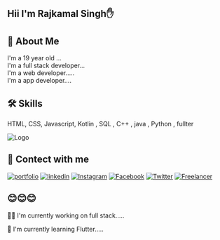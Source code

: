 
## Hii I'm Rajkamal Singh✋


## 🚀 About Me
I'm a 19 year old ...     
I'm a full stack developer...                    
I'm a web developer.....           
I'm a app developer....  


## 🛠 Skills
 HTML, CSS, Javascript, Kotlin , SQL , C++ , java , Python , fullter


![Logo](https://www.freepnglogos.com/uploads/html5-logo-png/html5-logo-best-web-design-psd-html-cms-development-ecommerce-6.png)

## 🔗 Contect with me 
[![portfolio](https://img.shields.io/endpoint?label=Portfolio&logo=V&style=social)](https://programerpj69.github.io/programerPj/)
[![linkedin](https://img.shields.io/endpoint?label=Link&logo=data%3Aimage%2Fpng%3Bbase64%2CiVBORw0KGgoAAAANSUhEUgAAAOEAAADhCAMAAAAJbSJIAAAAbFBMVEUAd7X%2F%2F%2F8AdbQAc7MAcLImgrvt9vpbnMgAbbBWmsfS4u7N3%2B240uWHsdIAcbIAbrEAaq%2Fj7vVro8xzps0%2BjsEohb2Lt9aYvtrd6vNPlMSsyuHE2uoTfLh%2Br9L2%2B%2F0qhLyewduXutgAYauyzuMRXFaTAAAGMklEQVR4nO2d6XayOhRAyYCNimESBYUOt%2B%2F%2FjhdEqwwJ9msC5qyzf7a4VvbKPJ14REkcfKX7zPdeGz%2Fbp8cgVmt4ir8HSSm4ZNSjSytMUKeQSS7KJPiN4SblIVs66b%2BEhTzdPGm4LYR89Zwbg0pRbJ8wjIvItey7w6JiUCP7hpVw16%2BBiUprmPt86ST%2BGe7nasNT5GL960Ojk8rwEC2dOENEu3HDVCydMmOIZMwwDZdOl0HCdGh4gJODDeLQNzxBqYM3fpqbq2EOTbDOxbxj6EPoJrpQ%2F9Ewdb%2BjH8Kru2EOq5W50ZbTi%2BHe7bGoCra%2FGZ7hNTMt0flqCDQLr5lYG25h1sIGsbkYJlCzsM7E5GIIaTzag%2FLGMABs6IVBbQi4kF6KqUfKpVNhlZJ4MdyWtEHEXgBxSHqHB95RLp0Iq8ijl0JuaOqmJvUKeDPDR2jhZUunwTKZB3B2%2Fwh99f1PBEEQBEEQ21DJG8DOvmSUVacgCD7TMmLwxrY0LI%2Brn33keMegZSSTnfMchLzvQJxT%2BSFcv5M%2B%2BQegbBycq2pZg1nSErtRQUIKILkoE4UgIRmIRS1aKgVJDGIHRJzVhuQIoCrSvUaQEABdf6jLQkIOzjc2lGkFifvbPEzdkLZ8uF5M%2BWnC0PldkHDktH%2BHT9dbU6G5fXPh23XDaDVheHa905%2FMQ%2Bd3lMXozaIHTq4bctUFsRuV612%2BHJ8a3tm73h%2FeThareHe9kE5WROer4eSwzflBmzfRXwTOD7y95vSGxhDGEbnwUymYuN5VXFGuYxwhlNEGqlD8hHPin4qxggro9mKNGNyY3pbu94QdGE8frxNvCwGgI%2Bwho2wXxKvVKv9OS8dvuKugkgsuQwF3ExhBEJhQxuQFxii8%2FofW7bJfJNXu62tXpcUHi%2FgyYXJCoaY%2FrqGab3sfS%2BHvzt3V2FVQ%2BSGfXdLfbNWcu10jLTQfbx5WPKgoj%2BMz69VpP3NAIPqhmDq16enmC3vTfby5DdVp6OsWKfO3WYdM%2BsW2fzKU%2FeNHA%2BL1jBMz84bibXj8aMC5nG1oaNwwmsrAlvf1XNNPw4aU5rpPHjnOVFLNGlI6tVv3wEzxZYwa%2FkqQkGAWRaOG4uki2vI5R100afjf1FbdgDn27gwablPdf8eZ4WygQcP8iX6wTxxaH6YaNPwn7J9mWdrQfkCrxQ3PttvTxQ1JZjkTlze0vQu7vKHtbdgXMLR8SvcFDC2f0n0BQ8ttjSXDODhU1eF0fmqYYzcaiw3DuCojLpls9rLWT4zGN1aLqXnD9yp6yBMqsqkDnoRYXQ43brjprzEx7Z2VC4XNGYZpw%2FNwe5xGU4fJrfYXhg23oxcz2USDY%2FUgslnD1XhmyInfWQ23atZQFXQzmjhsbXNJyqihciY09UObjalRQ%2FXghOuXGW2etTZpuFUXNv6t%2FaXNUI8mDTXpnDiKbHNV0aShrjZp7uLW7Nww1Lb5kbZLtDn2trBDOop%2Bwd%2FmmuJchvrbuDZvyM1lqL%2FKaXPYNpehPII3POh%2BCsJQFXwDDdEQDdEQDdEQDdEQDdEQDdEQDdEQDdEQDdEQDdEQDdEQDdEQDdEQDdEQDdEQDdEQDdEQDdEQDdEQDWEZaiNhvf%2FGUHvOW294thpZYa2je%2Fqe%2Bm%2FqT9%2F0j7p%2F6H5qN3o%2F1dC%2FQKH7dupmzx9%2BiiAIgiAIgiAIgiAISKwHk1wW6nvZ0mmwTOY5%2F%2BqkHlp4zr%2FCrIelnt0Idosjj57zL%2Fjq4YHn%2FoPvWkTsAXl4UkVJPKtBlxaHJbUh6IrIg9qQuP4cuo6QNIaAi2kTM6w23MJtTcX2YqgMX%2Bg8bE9aQ%2BuR3JfiEuy1MYSaiZcsbA2tBgRdjjbo28WQpBD7RN4%2BgtIakhLeLJFeYy9eDXM4T07fiPKO4TwvDc3Jz9PaN0NSwVIUFekbkgTS%2BJTfQ7zeDSG9ji4eYtg%2BGJLDaPxwB7kX0Z4hOYF4Ip1231TsGJLYd7%2Fr5343fm3XsGlS3R6jsk4JHTMk%2BdzP05qERftBAOKBYT2ZKsQyjyn%2FESpFMRJ%2BeMSQkE0qQ9cykoUyHX1wYNSwJkhKwSWj3qvnZp1CJrkoE1X0aJUhaR7w%2BUr3mb%2B0wgR%2Btk%2BPgeZxmv8B10htdyLZRTEAAAAASUVORK5CYII%3D&style=social)](https://www.linkedin.com/in/rajkamal-singh-b11727211)
[![Instagram](https://img.shields.io/endpoint?color=white&label=InstaGram&logo=data%3Aimage%2Fjpeg%3Bbase64%2C%2F9j%2F4AAQSkZJRgABAQAAAQABAAD%2F2wCEAAkGBw0NDQ8ODQ8NDQ0NDQ0NDQ8NDQ8NDQ4NFhEYFhYRFhUYHSggGRslGxUVIT0kJTUrLi4uGB81ODMsNygtLisBCgoKDg0OFRAQGi0eHiYtKy0tLisrKy0rKy0tKy8tLS4rKy0tLS0tKysrKystLSstLS0tLSsrLS0tKy0tLS0tLf%2FAABEIAOEA4QMBIgACEQEDEQH%2FxAAcAAABBQEBAQAAAAAAAAAAAAAAAQIDBgcEBQj%2FxABKEAACAgACBAgHCwoHAQEAAAABAgADBBEFBhIxByFBUWFxgZETIjJSc5KxFhcjNEJUobKzwdEUFSUzYnJ0gpPSNUNTosLh8GMk%2F8QAGgEAAgMBAQAAAAAAAAAAAAAAAgMBBAUABv%2FEADcRAAEDAQIKCAUFAQAAAAAAAAEAAgMRBAUSEyExQVFhcZHwFDJSgaGxwdEVIjRy4SMkM0LC8f%2FaAAwDAQACEQMRAD8A3GcGl9LYfBVeFxDhF3KN7u3mqvKYaZ0nVgsO99vkoOJR5TudyDpMxjTGlb8bc11zZk8SKPIrTkRRze2XLJZDManI0eOwKvPOIxQZ1YtM8IGKuJXCgYWvkYhbLiOkniXsz65WMVpDEXfrrrbc%2FwDUtdx3EzmhNqOGOMUaBztWc6V7jUlEIQjEtEImcXakqaIhG5wznURYBToRmcM5yIRFOziZxucM5NEYhTs4mcbnDOcmCFOziZxM4ZwqJghS5xM4kJKYIUucM4kJyYIUucM4kScjES6MPjLqjnVbbUd%2BdVj1n6DLJobX7HYcgXEYurlFmS2gdDge3OVOEW%2BGN4o5oPOvOmiNbnoDWDC49NqhvHUDwlT5LbX1jlHSOKexPnrAY23DWpdQ5rsQ5qw%2BkEcoPNNq1W07XpHDC1QEtU7F9eeexZ0fsneD94Mw7ZYjB8zcrfLnWucwjKvbhCEoIFlfCVpY3YsYZT8HhQNochuYZk9ikDtaU%2BT6SxPhsRdbv8LdbZ2M5InLnPTwxiONrRq%2F6sp7S95JT9qNzjc4ZxtFwhTs4mcTOJnOTRCnZxM4kJyYIUucM4kScmNhS5xYkJyYIURIsSdVMESIQhOqjESIQhOqmCFESEJNUeKRCEJNUYiSQiwnVRiNJCEJKMRolh1E0scHpCvM%2FBYgrh7RyeMckbsYjj5i0r0BnnxcR5CN4MCRgkaWHSpxOEKL6MhM%2B98Ic69x%2FCE810WbsrPxMmpZvnCEJ6VVxCiEISKpghSRYQnVTBCkhJcLhrLrFqpRndzkqIM2J%2F8Acs0XV%2Fg7rUCzHt4R9%2FgKmK1r0Mw42PVkOuImtLIhVx9%2Bd9ERYG51nNNT2Ns1q9jnctal2PYOOerTqrpJxmuDvy%2FbAqPcxE2jB4KnDpsUV10p5taKg6%2BKdMz3Xm7%2BreP4QYexYp7jNLfNX%2FqU%2FwB8T3GaV%2Bav%2FVp%2Fvm2QgfEpdTeB91OMOpYp7jNLfNX%2FAKlP98b7jNLfNH%2Fq0%2F3zbYSPiUuoePupxx1BYn7jNLfNH%2Fq0%2FwB8PcZpb5o%2F9Sn%2B%2BbZCd8Sl1Dx91OPOoLE%2FcZpb5o%2F9Wn%2B%2BHuM0r81b%2BrT%2FAHzbITviUuoePup6QdQWHW6p6TQZtg7v5dmw9ykzy8RhbaW2bq7K2821GrbuYT6FkOIw9dqlLUSxDvV1DqesGE28nf2aO6v5TG2rWF89wmp6e4PsNcC%2BEP5NZv2DmcOx5st6dnF0TNtJaOvwlpqvrZLF5DuYecp3EdIl%2BK1Ml6py6tKuxPZL1c%2BrSuWEXKGUfhp%2BLTcoRcouUnCRYtMyixcouUnCU4CZlCPyhOqpwEkWESDhLKESWEIQcJMESSS4TDWXWJVWpeyxgiKN5Y%2F%2B3yPKaVwY6EC1tjbB49m1XRn8msHJn6yRl1DpiJ5xGzCXSARtLivf1V1bq0dVyPiHA8Nbl27C8yj6d5lghM7141vZWfCYNyrKSt9ynxg3LWh5COU8m4ccxWtfM%2FWeeQO4Kkxj5XUCsum9a8FgiUssNlw%2FyaQHsHXyL2kSr4nhMfM%2BCwqheQ2XEkjqC8XeZn5hlL7LLE0ZcvOxaLLEwZ8qvPvl4n5tR6zw98vE%2FNqPWeUfKGUPEw9lN6HHqV498zE%2FNqPXeHvl4n5tR6zyj5RdmDiYeyi6HF2Vd%2FfLxPzaj1nh75eJ%2BbUes8pOUMpGJi7KLoUXZV298rEfNqPWeHvlYj5tR6zyk5QykYqLsougw9nz91e6OEuzP4TCoRy7FzKfpUyx6G1zwOLyTaai08QS%2FJAx5gw8U9W%2FomSVUs7bKKzsdyopZj2COuwtlZ2bEsrJHkujISOoiC6CI5sh7%2FVC%2B7onZAKHYfQrf55Wn9CU4%2Bk12jJhmarAPHrfnH4csompmtz4dlw2Kcvh2IWqxjm1J5ATyp7OrdqEpOa6N3kVkTQyWd4r3ELBNLaMtwd70WjJ0O8eS6nc69B%2F65Jx5TWeEHQoxOGN6D4bDBn4t7Vce0vZ5Q6jzzK8ppw2jDbXStuyyCePC05jvUWUMpLlDKOxitYCiyhlJcomzCxinAUeUJLlEhYxdgKHKGUdlFygl6oiNNyi5Rco7KLMiMRpcPS1jrWnl2Ota%2FvMch9Jm9YHCrRTXSnElVaVr1KMpjmp9IfSWFU%2F6yv2oC4%2BrNsmfa3kloWbeORzW9%2FPBeFrhpY4LBWWIcrXIpq6LGB8bsAY9kxfKaDwq3EnC1fJHhbGHOc1AP1u%2BUHKFAQ1u9XLvhAhDtf%2FADnem5Rco7KLlGGVaAjUeUdlH7M6MFgbsQ4rorexz8lBnxc5O4DpMDGosADKVyZQyl60ZweWsA2KuWvnWr4R%2BoseIHvnvUah6OUeMLrel7cj%2FtAizOFSfb7Ow0rXcPeiyeLlNYt1E0cwyC3J0pac%2FwDdnPH0hwdHInC358yXjLP%2BdfwkY9THeFmcaEkbx7VWf5SSmlnZUXjZ2VFG7Nich9JnZpHReIwj7F9bIx8nPLZYc6sOI9khw1hrsSxeNq3R1B3EqwI9k7HLQa0EVbl8lqYGD0HgwSpJJVWKqDdiLss%2BXqJ5gIYHSOD01RahRvFyDpYFDpnnsupGfTxjmi6WwVGmMGjVWbObCytsg2y%2BRBR1z6SMueM1d0DVoqu2yy3aZgDZYR4OtK1zyAGZ5zx9URUZznXmTisU5zicdXbr521yBZhpXAHDYi2ljma7GTPzl5G7QQe2aVwf6W%2FKMJ4JznZhiteZ3mrLxD9BX%2BWZ7pvFjE4u%2B4AgWOSoO%2FYHEufTkBPf4NrSuNZPkvh7AR%2B0rKQe7a74x78IZVtW2AvspL%2BsAD36fVaYygjI8YPEQeUTENOYH8nxV9I3V2Oq%2Bj3j%2FaRNxmV8IVIXSLEfLqpc9YBX2KIMb8ErOuh36rmax5H2JVV2YmzJdmGzLGNXocFR7MNmPyiwxIowVHswkkIWGuwVy5R2UXKLlOdKq4jTMo7KOyjtmJdKjEa9nUcfpPDfvW%2FZNNkmP6kD9JYb96z7JpsErvdhGqwr2FJm%2Fb%2FpyzbhRHw%2BH9C315StmXjhOHw%2BH9C315TAsHG0FFsXeytmj3epUezF2ZLsyfBYN77UpQZs7BF5szynoG%2FsizMruABlK7NXdAWY%2B3JfEqTI2WEZhRzDnY801bRWi6MJX4OhAq72O93bzmPKYmiNHV4SlKatyjjY5bTvyuekzoxWIrpRrLWCVoNpmbcBDrrXlbZbHWl%2BC3q6Br2nnIp4x7FUZsQo%2FaIEznTmud9pKYXOirdt8XhmHPn8ns4%2BmVi13sbasLsx3szF2PaYgztGZXIbklcKyOwdlKnvzDxW2V2o%2FksrfusDJJhyAqQVJVhuK8RHbLHojW%2FFYchbWOIq3EOc7AOdX39%2BfZIFoac6Ka45GtrG7C2EU9T40Wi4zB1Yis13ItiNvVh9I5j0iZjrRq0%2BCfbrzfDsckc%2BUh8xvuPLNL0dj6sVULaW2kb1g3KpHIZLi8Ml1bVWANW6lWB5RHEVGRULJa5LJJQ5tI5zELG8Bj8RhiTRY9RO%2FYfxW613HtkmO0pisSAL7nsA4wpbJM%2BfIZDOSab0a2DxD0tmQDmjH5VZ8lvu6wZwSvhnSvWtbG%2BkjQDXMaCtN6j2ZZeD4fpAeit9gldlj4P%2FAPEB6K32CG11SEm2j9vJuPktQmacJPx2v%2BFr%2B0smlzNeEn47X%2FDV%2FaWRpNKLz1z%2FAFHcVUYR0SG1y9OkiRYRzXIU2EWELCUKMLHBY8LHBZTdMiDEwLFCyQLFCxDp0YYvX1LX9JYf96z7JprkyjUxf0jh%2Buz7J5q8ZC%2FCBO1ebvxtJ2fb%2FpyzzhKGd%2BH9E31jKeFl04R%2F11PoW%2BsZUJTnlIe4Lbuxv7SLcfMqMJLlwdaP2rLcQw%2FVgVp%2B83Gx6wAB%2FNKjNK1DqC4EH%2FUtsb2L%2FwAZ1ncXyBBe78CyuppoOOfiAQrJM5150sbbvyZD8HSfHy3Ndkc%2B7d15zQ7XCqWO5QWPUBMXusLu7txszF2POxOZPeY61yYIDdfosq44A%2BR8p%2FrSm86e4AqPKEdlElDCXqKJImUdEhYS5e3qlpc4TEKCfgLitdg5FzOQs7Ce7OapMRymwaGvNmFw9jHNmoqLHnbZGZ785dsr61avN37AAWTDTkPp68Aq3wiYAPTXiB5dbitj%2Bw2ZBPUw%2FwBxlAmta00izAYgc1Rf1SG%2B6ZLlInyPVy5pC%2BzUOgkd2fzJSZSx6gf4gPRW%2BwSuyx6g%2FHx6K32CRG7KFbto%2Fbybj5LTpmvCR8dr%2Fhq%2FtLJpUzbhI%2BO1%2FwANX9pZLUhoAvO3N9T3FVKEfEkNcvUJkSOiRzXIU2EWEOq5TARQIsWYznp9EmUWEWKc5Eva1N%2FxDD9dn2TzVJlmpw%2FSNHXZ9k01OX7Gatdv9AvLX9%2FOz7f9OVB4Rf11Pom%2BsZUcpcOEIZ3U%2BiP15VAsoWk%2Fqu50Lbu0%2FtItx8yo9maTqPZtYFR5lti9pO1%2FymeBZcuD%2FE%2FraDy5XJ2eK3%2FGFZHgSiunJzwSb3aX2V1NBB9PVW%2B%2BvaRl85WXvGUxp0IJBGRHERzEbxNpmc64aLNOIaxR8HiCXBHJZ8pe%2Fj7eiWbewlrXDR6rMuOcMe%2BM6aEd1fevcq3sxNmdGxG7MzMJemDlBswykxWNKyaqcJRTXNA1bGDwyniIoqzHMSuZH0zONXNFHF4lEy%2BDUiy08ngweMdZ3dvRNYmjYWn5ndy87fs7SGRDPnPp6rytZrQuBxJPLQy9rDZHtmSzQ%2BEDGhMMtIPjXWAkf%2FNeP62zM9kWp%2F6lNStXJGW2YuOkngMnmCkli1B%2BPj0VvsErsseoPx8eit9ggRH5mq9bfp5ftPktMmb8I%2Fx2v%2BGr%2B0smkTN%2BEb47X%2FDV%2FaWS9MflC83cv1PcVVIQMIprl6lJGxxjY5rkKSEWEZhKFPFhHCYpcrCIARVWSqsUSuJXranr%2BkKOuz7NpqEzLVJf%2FwB9PW%2F2bTTZpWDqO3%2BgXlb9NZ2fb%2Fpyo3CAM76PRn60q4WWzXwfDVeiP1pWQsz7Uf1nc6FrXe79tHu9Sows6tHYhsPclyfIbPLzl3Fe0ZyMLHBZXDiDUKy6jgQcoK0%2FCYlLkWys5q4zB%2B49MbjsHXiK2qtGat2EHkYHkMpWgdMHCtstm1LnjUb1PnL%2BEvOHvS1A9bBkYZgjcZuwWhs7MufSOdC8larK%2BzSVGauQ86Qs%2FwBL6u34YkgGyrkdBnkP2hyeyePsTXpx3aOw7nN6aWJ3k1qWPbK0l3ivyGm9aMN9ECkra7R7fnuWWbE7tGaDxGLI2FK18tjgivLo849A%2BiaHXorCpxrRSCNx8EpI7TO6cy78vzu4Ipr7yUjbl1n2XnaI0XVhKvB18ZPG7t5Ttzn8J22OFUsxCqoLMTxAAcZJg7hQWYhVUEkk5ADnJlF1o1gOIzpoJFIPjtuNhHsX2y3LKyBnkFmWezy2yUkneedOoei8XWPSP5XiWs4%2FBr4lQPJWNx6ycz2zyyJOyxjLMYvLiSV7SJrWNDG5AMgUMsWoXx8eit9glfIlg1C%2BPj0VvsEfAfnbvSrd9NL9p8lpkzjhG%2BO1%2FwANX9pZNHmc8I3xyv8Ahq%2FtLJo2nqd683cv1PcVVI0x0JWa5eqTY0xxhHtchTIRYRlVC6RFVYKJMqzFJTiaJFWSKsVVkqrFkpLnL0NW%2BLGUH%2F6Zd4I%2B%2BaZMqwjmt0cb0sVx1g5%2FdNQqsDqrrxqyhlPOCMxNO7nVa5vfzwXm76b87H7COBr6qra8VHbobkIde0EH75WQsvusmDN2HOyM3rPhFHKct47ie4SkhZTt7S2YnXl9PRW7tlDrOBpFR419VEFi7MlCx2zKNVdwlFszpwGOuw7Z1MVz8pTx1t1j%2FwAYzZhszg8g1BoUDqOFCKhWbB60VtkLkZTytWNtO7ePpnpVaYwrDiurH7xKe2UbZiFZeZeUoGWh52Kg%2B7YHGoqN35y%2BKvlmmMIu%2B%2Brsba9k83F600JxVrZa3IfIT6eP6JUysYVkuvGQ5qDnapjuyAHLU87KHxU%2BlNLYjEnx2yTPMInEg7OU9c81lnQyyNllUvLjVxqVqxhrAGtFBsXMyyNlnSyxjLJBT2uXKyyxcH9WeNZuRKHJPWVA9p7p4TLL1qNo41UNcwya8jZ9Eu49pJ7MpbsrS6UbMqq3nMI7K%2BunIO%2F8VVpmaa%2F27eO2fMprQ%2FS3%2FKaXMg0%2FixiMXfYDmrWFVPOi%2BKp7gJoWt1GgbVj3HGTM52gDzI9AV55jY6IZTa5eoTTCOjDLDSgRCLCHVQutRJVERRJVExyucUqiSqsRRJVWLKQ4pVWXPVTHbdXgWPj1cY6ayfuPF3SoKs6sHc9Ni2IcmU5jmI5QeiHZ5zE8O0aVRtkQmjLNOjetFlS07oUoxtqGdZObKP8ALPKf3fZLDo7GpiKw68XIy8qtzTsm5LEy0MGXcRzx9156GaSzyHJvHPPcs5CxwWW3G6DpszZPg2PmjxD%2FAC%2FhPOfV%2B4eS1TDrIPsmJJYZ2HIMIbOarXZboXjPTfzReJsw2Z7H5ixHmj1xD8xYjmHriK6NP2DwKPpUXaHELx9mNKz2vzFf5o9cRp0DiOZfXE7os%2FYPAqelRdocQvFKxhWe4dAYnzU9cRp1exPmp64k9Gn7B4FELVF2hxC8JlkbLPeOruK81PXEYdW8V5qeuIYs03YPApgtcPbHELwGWRMssiaq4lt7VKOlyfYJ6eA1VpTJrSbmHyctmvtG8%2F8AuKNZZJnf1pvyKX3jZ4x1q7sv48VXdAaBbFOHcFaFPG2WRfL5C%2Fj980FECgKoAVQAABkABuAiogUAKAABkABkAOYCQY7GV4etrbW2VXvJ5AByma8ELYWnxKwLVapLU8ZNgA5ykrzNbdJjC4Vsj8LaGrTnAy8Z%2BwHvImYZT09N6RfFXNY%2FEPJrTPMInIJ5jCZs02MfUZtC9Vdtk6NFgnrHKfbuHjVMiGPMbOaVeTYRTElhpQlNhFhGVQr0lElURqCTIJjuKU4pyiTKI1RJVEWVXcU5VkirBRJVEWSkucpsHe9LB6zsnd0EcxHKJZsDpiqwAP8ABv0nxD1H8ZWFWSqsdBa5ID8ubUcyo2iBkvWz61d4SoUX2V%2BQ5UcwPF3bp2rpa%2FnB61H3TTZe8RHzAjgfUeSzXWJ4zEHwVihPB%2FO9vNX3H8Yfne3mr7j%2BMZ8Vs%2Bs8Evokmxe9CeB%2Bd7uavuP4xDpi7mr7j%2BM74pZ9Z4KehybOKsEJXTpu7mr7j%2BMYdPX%2BbX3H8ZPxODbwRCxSbOKssJVzrBf5tXc34xh1jxHm1eq34yfiUGs8EQu%2BU6uP4VrhKbZrFiTu8EvSE4%2FpJnm4zSOIszD2uQd655KewZCC68ov6gngE1l1yHrOA4nnirXpLT9GHBGfhXHyKznkf2m3D29EpGl9JXYp87DxDPYQZhEHQOfpkbCQsJRltT5chyDUtqyWKKDK3K7WfTV57VzOJC4nS4kDiAFqNKiMZJGjIxqYmmJHRpllqFJCOhGIV7N9Hg7bKzvrd6%2FVJH3RyCexrbgvBYkuB4t42%2BjbHEw9h%2FmnkoJmTNLXuaVQilEkbXjSP%2B%2BKkQSZRI0EnQSuULinqJMojEEmQRRVdxTlElVYiiSqIslIc5Kqx4WKqyULAqklyjCxcpLlDKDVBhKArGFZ0lYxlkgog5crLI2WdLCRMIYKa1y5WEjYToYSFxGAp7SuZxIXE6XEhcRoVhpXM4kLidDiQuIxqe1c7iQuJ0OJA8a1WGrnYRpkjyMxrVYCbEO%2Fuimerqxo84nF1rlmiMLbebwakHI9ZyHbLDBU0CXJI2Nhe7MBXgvV9xNnM3f%2FANQmiwmniWrxvxK0615%2BltHriaTWeJh41bea%2FJ2ckoV2Hep2rsUqynIg%2B3pE02edpPRdWJXxxsuB4jr5S9HSOiVrXZMcMJvW8%2BdCmw23EfI7qnw50qipJkE7cXoTEUk5KbE86sFuLpG8TkSYMrHMNHCi2xI2QVaajYpVkyCRJJ0iHJLlIgk6iRJJkiiq7lIoj4ixYtJKIQhOUIgRCE5SoWEicToeQPDamNK53EhcToaQPGhWGqBxIHnQ8heMCsNXO8gedDyFo0Ky1c7yB5O8heNCsNUFkjMlbOd%2BjdXcZiSNmtkQ%2FwCZaDWmXOM%2BM9mccxpcaDKmvkbG3CeQBtNF5VVbOwVAWZiFVVGZZjuAE1DVXQowVHjZG63JrSOMLzIOge0mGgdXKMH42XhLyMjYwAyHMo%2BSPpnuzVs8GBldn8l5e87zE4xcfV0nX%2BEQhCWljIhCE5ciVvWnl6h7REhEWv8AgcrFl%2FmavGq3CdCRYTybluuUqToSEIpyrPUohCEBJRCEJy5EIQnLkx5C0SEIJjVC0heEI0Ky1QPIHiwjQrDVA8haJCMarLVC8geLCNarDVYNRf1va33TQIQm9Zf4gvJ3p9S5EIQlhZ6IQhOXL%2F%2FZ&logoColor=Whie&style=social)](https://instagram.com/itz_pj_prince?igshid=YmMyMTA2M2Y=)
[![Facebook](https://img.shields.io/endpoint?color=white&label=Facebook&logo=data%3Aimage%2Fpng%3Bbase64%2CiVBORw0KGgoAAAANSUhEUgAAAYAAAACDCAMAAACz%2BjyXAAAA3lBMVEVIZ6r%2F%2F%2F9JaKv%2F%2F%2F3%2F%2Fv%2F%2F%2F%2Fs4Xaa2v9fX4OxJaKxJaKk2WaRDZKhDYKr%2F%2F%2Frl5%2FCDmMH3%2Bvs%2FYaZ5jr51iL9JZ65Haaihr9I%2FY6U%2BYaYrU6E3WaI4XanT3OtJY6o1WKetu9ldc7RUbbHL1OViebS%2FyN6AlL40WKpIaKTp7vSWp8pshLdke7RQZ6zZ4ent8vSClceVo84tUpbf6erG0OZlereNoMSyxNXO1d%2FBzNuir81rg7xedqqutdcyUKlCaaPs8O4kR5ZpfqykscfU2fBMY7K%2BwtyPn77x8%2F16i7NHIXtIAAAVmElEQVR4nO1dC3vaOLO2Jcsg%2BUJsIoOxwRBCgISE0KbZhvT69bLp%2F%2F9DZ%2BSbZEPS7jkJ%2BZ6zfp9tmxih26sZzWhGXk1r0KBBgwYNGjRo0KBBgwYNGjRo0KBBgwYNGjRo0KBBgwYNGjRo0KBBgwYNGjRo0KBBgwYNGjRo0ODfDJritXvxbwVCiDH22r14fcA8HLzJvGFY%2B7YQA%2B3gPUibR%2BnQX6PtrPWsbUoPTgBjlHI%2FjE375N1qcnJpmyY%2FcBc0yphtj3zTtBLTP7gYZq33%2B6Flmf6CBwdunmvMtI4%2FXq2xrmOAt16eHrgLGqOXpxfXm%2FFserX0vODACyCwT1bHovX30HrHOfTyC7RosxRzT1wCHAgSTu0DiyE1W6L9bAnozoFlgIdtXSf54DvmQSWAUebYQ7HwCc4lQCfewQlgcSttXUwCNvoHtsSQ1ca6YRhp6x3zsG1raLHUBfclMCGTV5AA2QGjf9jGNWoNZesd86D08%2BBNhxjGDgHagRfhqxKgVQk4aNPU7IHgkQoBGAMBB4ZKgH54CWi%2FFgGI%2Bmu9BqLjifa6EnDgxvkrEtC%2Fdv8LCThs268qAfFddQcmgNcn4MAa8DUJiB4wLha%2B624vTiYngEN2IcO%2FVQKoXwgA1l1vFduMaUFwaF9c%2B7cSgJB9SgoBMPDNgHFOOeDwR9L%2FTisICLjQcSkCG5%2Bi4lDy0KhIgH3g0xgavZoKCruSAHxtv8bUZ2gIgE34uCHgtQk4ZNNVNAQ8TsCf7wlFSfjniS%2BhfVXuJSALU%2F2u9T%2Fs3xPb238fAUo%2Fi36Xj%2BjjM1uH%2BhktS%2BxWqe0hAMmyj3CQNVCUYk8ZD0qr8gdp6j1mBcn62DNbJpQymv7jH5OcAAOTY59SatsBZSzrHNNYwJ3IsgZWBN3inFHGGbc1xphNKVI1BeXAjB1CYcuKRGiPo0ApQAPhXNtmAh8PBpYJdWiXStylTgBDlJvJwBokUQi%2FIlr3TSgU4Uzr%2B6LCKLKS2M76vceEBus6gL6JtkXvoEKY%2FUC2%2FggBMEl2BkqDZ42UIxTwkT0CmF0Yb2YEuToQAI1po1HuB9ARN%2BMP57Ph1dv2TW8VO%2ByS0ZFmU%2FFNamuBOlhOwyjobmbTdqdzNbwZH52ayYiVnYbypnl69PFm2Ol02jcfz4IkDkZyTFUCoOUwWvVEXcPZ%2Bco0KRvVxw%2BM903z3e1f76FUe3i3PaaJw%2Fg%2BAeWsn4wuzvO%2BzTb3WuSDvyOr2kuACFUVgEl5XPL%2FORByFg9eBtfNgwHE9Qq0%2B6nuZaG%2FTWOVRqqnOkcRZclQFFiLv%2FB1v9TVmm2xXtsTRIqq0gPu9d39wEYsUxL9aNVaZrKWhr50%2Fe026UvBrhEQDK6vRMlMPJdb3wxqKg3k0Xo3y45ycVbMa298k9d2DTESP7l%2B74naSBrx07E3PYtCuTr27gHQwgdPwcXzzb%2BYkhMvb09Mb%2FZDEZYhZBhB6yiYn62zIKGYUQOm9DtLo6cFzvxcAhA3P9zorgjrSa8ClJre%2FgBKAbQtMlfDbDazuGtWxOtFTiFDFQKccDTF%2BVxlf7yzOag%2FOYKAM%2BuiDZ3LHXkYhSH66n0chWrBANx62%2Fr7geTM5wOGn9a3FqjTrNS%2B42iEFnPlqf7X%2FHlN9JKAXWB9aiHQ%2Fp9aWK%2BGytxlfzCUh6dHefAc0Tc9WPPGTk26fg9FEP08GMOwcf1DorcDO1%2FYKgGkz9a12ojeGgS8XNqcf%2F504%2B5UKAquLyxle%2BWLRTi62lMOenPF%2FAA9SoCG4r%2BVg%2BIv88Wzzv%2FTBLRiDTnRTE%2BXvdJp6N1Xpas5AUjzh4UWqKEz4GA%2F2E7b1XfnX3znYcJ3CcDJUjdItTzRb%2BZBQQAox5Mv%2Bj7CxereJEHBAKKL%2BS%2BQjH2DNAjpWpkttIcAaOnSU0Ilx4vn9U3oEwQQvWdyZm6xUQ8W67rbm8rfMwKQFnX0fbMPOmccC%2BvB6RCwsYzycVkrzNY65DsEPMz0Gp1Y6K9vc5RaB6B%2B%2BOUXjMmeRkVBdztnhW4cmb%2Bg03uoAoUFHP8KU3XFd%2FcASi0ZKcH6XfS8KXvsSQLwUUjtC33vrHpL%2BXNKAKLJdO9iFJPxHxvsrcH3ykOxERK5Jm9gvaKaBDzCZxeMHBACqlFnre8E8hQcmSkDoN36p3sVVV6hrmfpH7sSwIO4W0bKYQvq%2F94f%2FKcEPNovaO%2Bes6izv4CriHNGgHmu7xHxtKJlCL7CYqPMVVqSEEUp4DP7zwgw3I7FwPmAyYlmZK%2FGK%2FroLVJfGuZs%2FnZvXVkzsG91UgHcJYDSUCbrGO51%2BOyHZCeZaSkHi7MdN7U9ToSHbBRKo7STMjNOzp0gAHQVUTZMXJGbWcxQ8MPLnxjCMLo7uj9dXc%2BMshhZDoIdAvTcmhIapTBe4BdoUHhainQWdpWgNu%2BG%2BML7udAsTDO%2FFfpH2gA4H3c21o8m2uMH0MBqkbwRorvf3%2FBnJoBqC7fsT8lz%2FsjV%2B7YpeyRG3tle%2F%2Br22sJbUyDmg4djUsyGmFV3uumuVhebb20Pu90RQmavEBD4%2BO3EEvFeP1p0CiKxOIStBWTAJ8HDzVn3etzBhtLkFagWWNbqdLkufr85Pr5uLYlK%2Fb042GXaSCpa1yDebNMFV9EDg7nkz3DEoUSVAEop%2F6DU5n144vzlf0lAwHuAbW87I2Vf8Hi73YrHPT%2BYyI0L1vxRZPp85A%2BuvYo8AwGXQbiWQkT0aZD4tt23%2B0mibYbOQkODtXQNvIWIdcFWGtg%2FiqkxyCyqE4Dx%2Bn7g9207tm5VkcMrYVQF91L%2FYNw%2BHTh2P0yirdI3FwxppI3CnlKlfqPNfXvUt0Z3ulsuGbfn7xAALpDVLiOFGG%2FNZ09WpQENTQHruHSLML63zBiehb7jl3pdKKaVGYDuBbcl%2FqDOf6qCnDNQFyVZrYENRcH5Af3L%2FQhUqX1R2j8GuTURpYJ9UFybMhT6xQGJrPgBeG36COwT2HKTC3Vhf0tgvc7vFAXUHtiwo3HGNOtIWi2GC6IC5L8tv2ng2YAFPBDHWIOf5egwWZo7KojR%2BLzUDAZpfwqeP0ekOBC06wGZFCwpjE3xYSthxTFitFV1vFBByUzOm3H1VdjV%2BSFl2sYo%2FCgXoWGx0pBndjGJrv5uMQqqKujMR0UN1jeFmauBIKCwzw0Xkw887zMPPk2JVC1HPkX2RKovvIzKoVNLzYZdMV4lIOTMlx9DEzZ6XhMo60Ya%2FuV2%2FTg6G83goVRB2KOFCwp%2FO65e2YTpfKl0tZrTmzYQyaxLPIzKhcTRoFM81o%2FsqgTgK7GHZjxS5igGs2dpmr2SK53M5ix3kPhn%2B4MSXp1FFPXPFfPsNmZFt5hzq4ziPKQ1AljyXVF7Y4s9%2F%2FTn07OfAKDGxAUBWP8elQeBIAJTRSEcOdrih7pHRmpXUwlD5loZSr%2Fcy3iQSGa2cTU72t30U3NfVMJG4U35AdEvYQe%2FxXKhH5dZjKAhk9LmxO5yAG3%2FVBb6ZaFGhFwyRTRmZo0AM%2F6lODZLS7t8uUCtqoIMnAdkKOOnpY2CcS%2BUZyvI30iFLwjgioomvZDWCQB%2FXg71%2FJNpRhH8F0X9%2BVfpUv%2B0GK9IwH1fhn8CZ6NLQ6HrI1Gy2LZcp7zRJbTVX7Iz2KIsLs6twOntRIoaDxLleAjErULAl3m0Ll0wAi2%2BZHxUJUCXBIyOlUPNs1BqQGSf6SoBTHy%2F%2FP1s58ycaxNlXqdjBT2pu26iKgE6khflKLPvK5kzqRAWvy9NlXFzq9QBbVtFE0DA1FT6xizlQGWdVAjAna%2FSsHb1mYVe8roODfdKgHOtuGcXtkrAhTJGIMA%2FUreznWgIZ6dKefVQTE2Jh8mpEuArR%2FVBf6IYnYKAYelU4U6sEuBvlDpOOY2%2BFL%2BADWQqZ6Sw48heE6sqAcuJtHyJ53CwsV5o9rWqBJQx4YyAPFBJ9JXNFALuq1aQoxKwe7GJson%2Be0ytx1MTYdZOFBXUM5k8ODPAM1Nb8zfKBvUu4I6XW8AGwWOTVQhQWgP5Uwm4GqrbXPiyt1YfI%2BBMIeBemdanCZjYdXP5DwlI%2FgkBlkJA%2B3ECTisE6E8QYFXOglzsyh36%2FYAHr07ASklW2SHArBKwU%2F8zEGCrBJzXCVBnp0pAnzuFMf0bAioSgNeKu7%2B%2BpM98DFrH%2FrQU0Oy5moV%2FKgT0awT4t8pETnaSemt7ADYMEQswMkgCrKofYChKF9ypkzLYBhLg07Ate3CVqLMTbpTOgQryH%2BTu0VKpouFY6VVUdcTaWxndIzfJCycLPkKA3APEJiyLo%2F6xMqE7m%2FCOCuL2O1mciDgAyf9Of8igT6MaAb4yV%2BDPKl08F5uwbPJK3YQ1MFglq5OAmw%2FSwJipdx%2BpKf133YuqfsDy65LISOCZ88wzXsM%2BAhACxSTNoLOKFXRdccQYmKXywfXuHgAKXM6r4RVnzHnVOD0RxjcwBRUrKKg0eV9ahUQ0aUnHTK%2BZoT3FSeEBt5bFOZeBbyqXT5M7pY46AZaaMb72X%2FbtFfsJ0E7L0yqDbE2pWVDYqx5F2KfKqQno2Vr1jFPpiJFt6Id%2BFaF4IMKtFQJUR2xhbsp4MgZLGZnjMhZJjKBi3c8kUyTRaNyWq6OTqJldVsURq3vCg5lihc8G6NlP4hTsJ4DaZQ8M93sity9k3ZCKI6apx1btef3UBBws6W%2BRn%2FHePuwG5XtmSQCi6orXT8Davy2jjG41m9LqFBJAcHoUMVPE81KhijJPLqO7%2BU5EzHlQ5LzrLF5QBvYToNwc07EXKD3XvCoBwUCZYF05N8zyaqmmHPnoVwPG0hxO%2BLv8AWXvKKocR19ZZTWUL5TDDC9hSDmMIwQcVVTkiNofZI4TnllUOGZyIv%2BOy9fyIPNW%2BWBj7hDQP1M4X%2FrPHQ5Tsc8MFVf3pjJQhseJeKUNF%2BHHsIerewBLZtLSMNoDOlpoqefIUEDF8bs51qVi5g48ozk416jDild0VVQQ6TojJmwoqMtSzhdwG%2BwlGq1ldFE%2FHSEuMhv4j88DeUYBm4UvIvKK671MAi6SKaG02BzywcGfdzbi9XjA%2FL00fXHLQuylnOG9foBw6s%2FVMMgqGXF6yeginugqxHG0dBnE%2FeLxG%2FaDi4NukQ%2FbBwNbnF2Us4BnEfsRFG9HEhnHYCpGLGWgSsCD2Yd5RRQxa6XkP8AuIx4pJox%2BFY0WQkSDz8mRwpSbZkRainji2ddAuwSJutQGLWnmkI7F68fRfAFiJwnQTxc%2FXuraIvX3E8BV850YR1Hs2yM%2FOavmsqQx8r7UViAt0xPT59wZ%2BbHFjtoxuJHRUhlKb76g%2Bd0BUD5OaE3OZ5mHVNkDMHl4F%2FmjURhbG6Jm9axE%2BMVRfRG9fZrEdhDPk57ykKQhSWqey0cGuRlZoWP7oSMyzooAvtsz6wTAg0BmxYFT8Hb%2BeXRYArRgfqUXgVNxNNUZn3XPekNSTW8DApDQMaXbIszKm%2FNfH1YXR%2BMh2JxdW0NJS9p0On5%2Fb1lJbJpxYkWj43Hb010nXV21rAjiTs%2BhyXGHkDIqj%2FUri4ptPr6SoS8Rhz7vQsml3LVEdNUXAbVg5BUWFJTD3uy2%2B2vz0wOrtKjTcO3doDzYbsGnK5yZ4gYMuhe%2FlCH0GAHaqLs%2F2aoCIQFIC9WsUPVLWP9piuiHGskHw7p912q1ZtPOQ3boSI79OgFqHYqRZYijMaHfnK64zfBYr0QMevqGpxFNc6vuWbtfMdytuUtAZokTmWbhToIX2ocf2QM0vvi0dJXEUANWd3F2UDVD08SsSrKK8K%2FSspisYXSLWElXIIaRvxULi3lKCfiW7CcAY6P6K17O05Az5cmdW5FFomYRg%2BXsTtJX70HpqKNSmGXOqFjG2j4CQAfEH2Vilp7GSA9JAOWf36m6V5zcZMcG3lKOICPg0rqrv%2B4mS6uCSboACwMNhqVfbeSHDwUH4gcwTmtpKevcYa6sXiy8sDSTE9SQCD4qnxpKWcHbtcnzkLK4iK5OeaVO8DInfcFU9X5AmE6A2MFJ2fb5S10ce%2FSOWPYeoSqEldea1glADDaMvQoB6%2BP4Egx9e4mf0mc%2BRdWY8NFDvTosSB1HpSHvMA%2FXF3M%2Bp6CcenHpHPDwF9mne7Ky7nGYlttzQQNVY0%2FeyQu9SLB%2BT7j8AIGFXx8hKKX1QDmLPEsJAGvdnO7NwCSkk4DZTR2786jGhi%2Be%2BbVXlt12dwiAVXgT0YIAunAmX%2FZnh4JqOreC8gxZJNl6%2B7KjRfe8dP7RzivL8lbUEHOe7PjyBKi3I5NxkXeZp2BivGZv1BsyDkqT7JhmbXG5YSrhZIxXfeF49eNWWZVefqpnr%2BjTZ2aNgM3gqGwVF85Vy6KX8oIGCpIbNT9Ozv%2FywhQXX3KzhWrcZG0iO5cnhaY21SQs8m2ifQRUMjrwUfwi%2B7B9nJ9ICn1cIwCZ157IPMg%2BF%2FmU7UlototTZFi6%2FTx3hKPw9EZshGJKRe5zetgM%2B217wrLXT0SrYX7ZCD50XRcsDOKKrF5C7t4JwRMUFfXehtHxF2zkr3IUbRPvLKLKPVTw4bj5qwNykfaOZCnvYNXjse%2FXLpMF3Lxdu%2Fkmlr4NSSTH4%2FUmKg9OUDkqmOsvcT5%2BFp%2FpRQ9g8xuJi53PT0BX3s3DFzUCeGiJS3rZdoj1zu2c0miIy2tr3dw9ER6rNr%2F8dlWkV6cDIV9m9xZfZIn6mh%2BdtDokl4tiz%2FTezrqJGcAmzOJxWS0%2Bcmh%2Fvl3ndYnYey8Ma%2FexQQ851v1sjcsqocXheWKKKwSVgjwIHEtc0ss7J7wVb3r9pi8JBRUkL%2BO1%2FfxKM7u0ZvLiojFTohTPB0RHQZHcx0a1C9qM0thabf8adpZXd9v7yBEpoouiOEI%2F8ms7MBki3zZJJt3z1vSqs%2By0Z%2BOjlWnaPOD5uRylthlNznqz9jLFcLa9vTixzBFLb5ZybZGJijh%2FGH2GncNMLraicLt1vrJCqjFaI0C87y7qX9y23rehxeGs110kfdB3tTvVIhuVMT%2FRoG8wkGVn2toccwv8daoUDIo5QHyRn76DZcB%2BIF4kPo5gkb3APqz01dY0VP9E3D%2F14wHA8p98kUTaeajDN6NBVtwv8hzzmoT42n3fGuQAeuzim6h%2BtTRNz7OzwnHa8u59%2BWz6oMWsStO35dOdQWYDSUTBSJRkWZvl0W2l%2BJ6fXgxKfx9pLX2pvcDTvSlfGwAznZZGWn1gmtDdVKI0KrWShrIjKH%2FwJy3n3XsygxapA0H7eaoMpejb76bn%2F4rf5%2F0iRBF6enRZOS2fNpr9jyCQtqfTpfZ6igBN%2FV0WfBQFn78phlBR7ncEUOU7BxCC3%2BNP5v%2BfVLdHNA6D5x1HgwYNGjRo0KBBgwYNGjRo0KBBgwYNGjRo0KBBgwYNGjRo0KBBgwYNGjRo0KBBgwYNGvy%2Fxf8Ar42OOweva4oAAAAASUVORK5CYII%3D&logoColor=Whie&style=social)](https://www.facebook.com/prince.negipj.5)
[![Twitter](https://img.shields.io/twitter/url?label=Twitter&style=social)](https://twitter.com/itz_progp003?t=JB_fCstAcJoMfLTC4hibnA&s=35)
[![Freelancer](https://img.shields.io/endpoint?label=Freelancer&logo=freelancer-logo-png-freelancer-com-logo.png&style=flat-square)](https://www.freelancer.in/u/rajkamalsingh695)

## 😊😊😊
👩‍💻 I'm currently working on full stack.....

🧠 I'm currently learning Flutter.....




